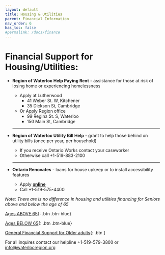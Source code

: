 ```yaml
---
layout: default
title: Housing & Utilities
parent: Financial Information
nav_order: 6
has_toc: false
#permalink: /docs/finance
---
```


#  Financial Support for Housing/Utilities:

- **Region of Waterloo Help Paying Rent** - assistance for those at risk of losing home or experiencing homelessness
  * Apply at Lutherwood 
    * 41 Weber St. W, Kitchener
    * 35 Dickson St, Cambridge
  * Or Apply Region office 
    * 99 Regina St. S, Waterloo
    * 150 Main St, Cambridge
    
  ___
  
- **Region of Waterloo Utility Bill Help** - grant to help those behind on utility bills (once per year, per household)
  * If you receive Ontario Works contact your caseworker
  * Otherwise call +1-519-883-2100
  
  ___
- **Ontario Renovates** - loans for house upkeep or to install accessibility features
  * Apply [**online**](https://showmethegreen.ca/home/home-improvement/ontario-renovates-program/)
  * Call +1-519-575-4400

*Note:* _There are is no difference in housing and utilities financing for Seniors above and below the age of 65_

[Ages ABOVE 65](./Above65.md){: .btn .btn-blue}

[Ages BELOW 65](./Below65.md){: .btn .btn-blue}

[General Financial Support for Older adults](./financialhelp.md){: .btn }

For all inquires contact our helpline +1-519-579-3800 or [info@waterlooregion.org](mailto:info@waterlooregion.org)
